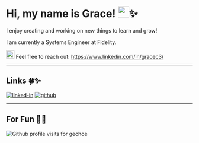 # Hi, my name is Grace! <img src="https://media.giphy.com/media/hvRJCLFzcasrR4ia7z/giphy.gif" width="30px" height="30px">✨

I enjoy creating and working on new things to learn and grow!

I am currently a Systems Engineer at Fidelity.

<img src="https://media.giphy.com/media/qXp82ZL3eZbbTUrLyy/giphy.gif" width="22px" height="22px"> Feel free to reach out: https://www.linkedin.com/in/gracec3/

***
## Links 🍀✨

<!-- ![portfolio](https://img.shields.io/badge/Portfolio-5A7D67?style=for-the-badge&logoColor=white) -->
[![linked-in](https://img.shields.io/badge/Linked_In-0077B5?style=for-the-badge&logo=LinkedIn&logoColor=white)](https://www.linkedin.com/in/gracec3/)
[![github](https://img.shields.io/badge/GitHub-000000?style=for-the-badge&logo=GitHub&logoColor=white)](https://github.com/gechoe)

***
## For Fun 🫧✨
<!-- alt="gechoe" added for accessibility 
     and resource for github profile views count: https://github.com/antonkomarev/github-profile-views-counter
     previous badge color: 677CB4 -> dark, muted purpley blue
     The badge below keeps track of the total number of profile view/visits.
-->

<p align="left"> <img src="https://komarev.com/ghpvc/?username=gechoe&label=Profile%20Visits%20%3A%2D%29&style=for-the-badge&color=5A7D67" alt="Github profile visits for gechoe"/></p>


<!--
<p><img align="left" src="https://github-readme-stats.vercel.app/api/top-langs?username=gechoe&show_icons=true&locale=en&layout=compact" alt="gechoe" /></p>
<p><img align="center" src="https://github-readme-streak-stats.herokuapp.com/?user=gechoe&" alt="gechoe" /></p>

**gechoe/gechoe** is a ✨ _special_ ✨ repository because its `README.md` (this file) appears on your GitHub profile.

Here are some ideas to get you started:

- 🔭 I’m currently working on ...
- 🌱 I’m currently learning ...
- 👯 I’m looking to collaborate on ...
- 🤔 I’m looking for help with ...
- 💬 Ask me about ...
- 📫 How to reach me: ...
- 😄 Pronouns: ...
- ⚡ Fun fact: ...
-->

